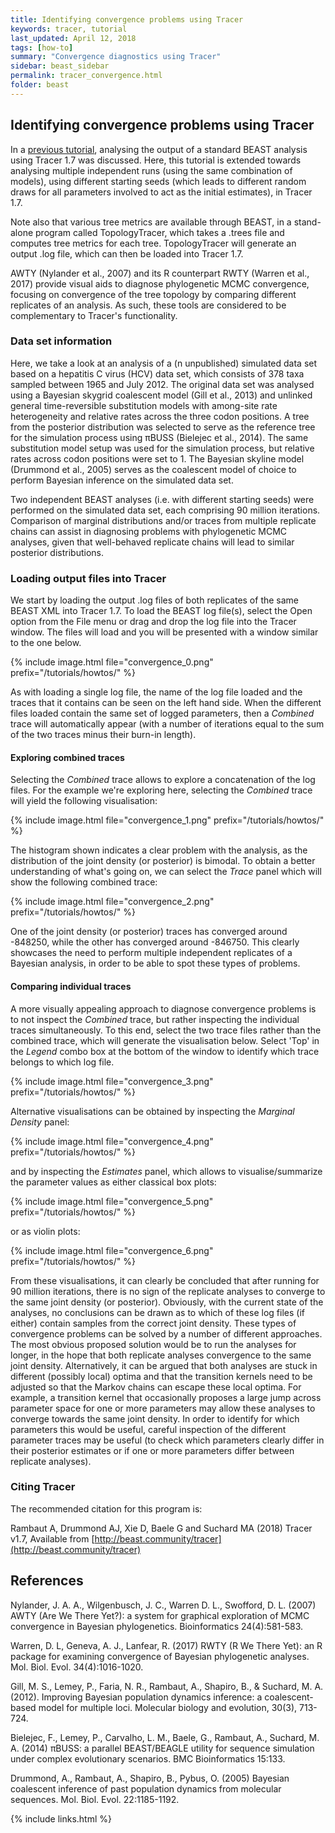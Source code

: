```yaml
---
title: Identifying convergence problems using Tracer
keywords: tracer, tutorial
last_updated: April 12, 2018
tags: [how-to]
summary: "Convergence diagnostics using Tracer"
sidebar: beast_sidebar
permalink: tracer_convergence.html
folder: beast
---
```


## Identifying convergence problems using Tracer

In a [previous tutorial](analysing_beast_output), analysing the output of a standard BEAST analysis using Tracer 1.7 was discussed.
Here, this tutorial is extended towards analysing multiple independent runs (using the same combination of models), using different starting seeds (which leads to different random draws for all parameters involved to act as the initial estimates), in Tracer 1.7.

Note also that various tree metrics are available through BEAST, in a stand-alone program called TopologyTracer, which takes a .trees file and computes tree metrics for each tree.
TopologyTracer will generate an output .log file, which can then be loaded into Tracer 1.7.

AWTY (Nylander et al., 2007) and its R counterpart RWTY (Warren et al., 2017) provide visual aids to diagnose phylogenetic MCMC convergence, focusing on convergence of the tree topology by comparing different replicates of an analysis.
As such, these tools are considered to be complementary to Tracer's functionality.


### Data set information

Here, we take a look at an analysis of a (n unpublished) simulated data set based on a hepatitis C virus (HCV) data set, which consists of 378 taxa sampled between 1965 and July 2012.
The original data set was analysed using a Bayesian skygrid coalescent model (Gill et al., 2013) and unlinked general time-reversible substitution models with among-site rate heterogeneity and relative rates across the three codon positions.
A tree from the posterior distribution was selected to serve as the reference tree for the simulation process using πBUSS (Bielejec et al., 2014).
The same substitution model setup was used for the simulation process, but relative rates across codon positions were set to 1.
The Bayesian skyline model (Drummond et al., 2005) serves as the coalescent model of choice to perform Bayesian inference on the simulated data set.

Two independent BEAST analyses (i.e. with different starting seeds) were performed on the simulated data set, each comprising 90 million iterations.
Comparison of marginal distributions and/or traces from multiple replicate chains can assist in diagnosing problems with phylogenetic MCMC analyses, given that well-behaved replicate chains will lead to similar posterior distributions.


### Loading output files into Tracer

We start by loading the output .log files of both replicates of the same BEAST XML into Tracer 1.7.
To load the BEAST log file(s), select the Open option from the File menu or drag and drop the log file into the Tracer window.
The files will load and you will be presented with a window similar to the one below.

{% include image.html file="convergence_0.png" prefix="/tutorials/howtos/" %}<br />

As with loading a single log file, the name of the log file loaded and the traces that it contains can be seen on the left hand side. 
When the different files loaded contain the same set of logged parameters, then a *Combined* trace will automatically appear (with a number of iterations equal to the sum of the two traces minus their burn-in length).

#### Exploring combined traces

Selecting the *Combined* trace allows to explore a concatenation of the log files.
For the example we're exploring here, selecting the *Combined* trace will yield the following visualisation:

{% include image.html file="convergence_1.png" prefix="/tutorials/howtos/" %}<br />

The histogram shown indicates a clear problem with the analysis, as the distribution of the joint density (or posterior) is bimodal. 
To obtain a better understanding of what's going on, we can select the *Trace* panel which will show the following combined trace:

{% include image.html file="convergence_2.png" prefix="/tutorials/howtos/" %}<br />

One of the joint density (or posterior) traces has converged around -848250, while the other has converged around -846750.
This clearly showcases the need to perform multiple independent replicates of a Bayesian analysis, in order to be able to spot these types of problems.


#### Comparing individual traces

A more visually appealing approach to diagnose convergence problems is to not inspect the *Combined* trace, but rather inspecting the individual traces simultaneously.
To this end, select the two trace files rather than the combined trace, which will generate the visualisation below.
Select 'Top' in the *Legend* combo box at the bottom of the window to identify which trace belongs to which log file.

{% include image.html file="convergence_3.png" prefix="/tutorials/howtos/" %}<br />

Alternative visualisations can be obtained by inspecting the *Marginal Density* panel:

{% include image.html file="convergence_4.png" prefix="/tutorials/howtos/" %}<br />

and by inspecting the *Estimates* panel, which allows to visualise/summarize the parameter values as either classical box plots:

{% include image.html file="convergence_5.png" prefix="/tutorials/howtos/" %}<br />

or as violin plots:

{% include image.html file="convergence_6.png" prefix="/tutorials/howtos/" %}<br />


From these visualisations, it can clearly be concluded that after running for 90 million iterations, there is no sign of the replicate analyses to converge to the same joint density (or posterior).
Obviously, with the current state of the analyses, no conclusions can be drawn as to which of these log files (if either) contain samples from the correct joint density.
These types of convergence problems can be solved by a number of different approaches.
The most obvious proposed solution would be to run the analyses for longer, in the hope that both replicate analyses convergence to the same joint density.
Alternatively, it can be argued that both analyses are stuck in different (possibly local) optima and that the transition kernels need to be adjusted so that the Markov chains can escape these local optima.
For example, a transition kernel that occasionally proposes a large jump across parameter space for one or more parameters may allow these analyses to converge towards the same joint density.
In order to identify for which parameters this would be useful, careful inspection of the different parameter traces may be useful (to check which parameters clearly differ in their posterior estimates or if one or more parameters differ between replicate analyses).


### Citing Tracer

The recommended citation for this program is:

Rambaut A, Drummond AJ, Xie D, Baele G and Suchard MA (2018) Tracer v1.7, Available from [http://beast.community/tracer](http://beast.community/tracer)


## References

Nylander, J. A. A., Wilgenbusch, J. C., Warren D. L., Swofford, D. L. (2007) AWTY (Are We There Yet?): a system for graphical exploration of MCMC convergence in Bayesian phylogenetics. Bioinformatics 24(4):581-583.

Warren, D. L, Geneva, A. J., Lanfear, R. (2017) RWTY (R We There Yet): an R package for examining convergence of Bayesian phylogenetic analyses. Mol. Biol. Evol. 34(4):1016-1020.

Gill, M. S., Lemey, P., Faria, N. R., Rambaut, A., Shapiro, B., & Suchard, M. A. (2012). Improving Bayesian population dynamics inference: a coalescent-based model for multiple loci. Molecular biology and evolution, 30(3), 713-724.

Bielejec, F., Lemey, P., Carvalho, L. M., Baele, G., Rambaut, A., Suchard, M. A. (2014) πBUSS: a parallel BEAST/BEAGLE utility for sequence simulation under complex evolutionary scenarios. BMC Bioinformatics 15:133.

Drummond, A., Rambaut, A., Shapiro, B., Pybus, O. (2005) Bayesian coalescent inference of past population dynamics from molecular sequences. Mol. Biol. Evol. 22:1185-1192.

{% include links.html %}